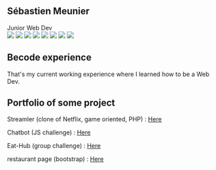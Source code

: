 ## Sébastien Meunier

Junior Web Dev  
![](https://img.shields.io/badge/Company-Becode-blue)
![](https://img.shields.io/badge/HTML5-passing-green)
![](https://img.shields.io/badge/CSS3-passing-green)
![](https://img.shields.io/badge/JS-passing-green)
![](https://img.shields.io/badge/PHP-passing-green)
![](https://img.shields.io/badge/Bootstrap-passing-green)
![](https://img.shields.io/badge/Laravel-Queued-yellow)
![](https://img.shields.io/badge/Node.JS-WIP-yellow)

## Becode experience

That's my current working experience where I learned how to be a Web Dev.

## Portfolio of some project

Streamler (clone of Netflix, game oriented, PHP) : [Here](https://github.com/MeunierS/Getflix$)

Chatbot (JS challenge) : [Here](https://github.com/soufianecode/Chatbot)

Eat-Hub (group challenge) : [Here](https://github.com/AlexJS6/Eat-Hub)

restaurant page (bootstrap) : [Here](https://github.com/MeunierS/restaurant-css-framework)

